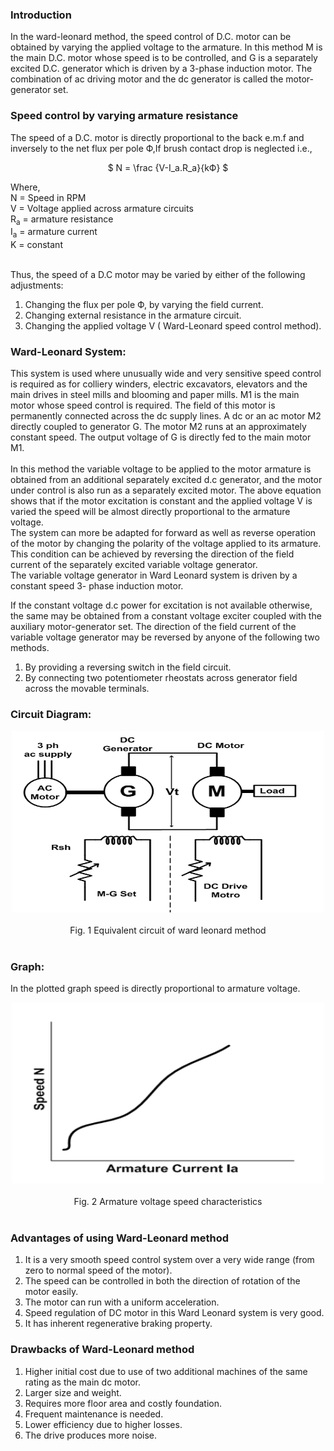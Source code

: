 <head>
 <script type="text/javascript" async src="https://cdn.mathjax.org/mathjax/latest/MathJax.js?config=TeX-MML-AM_CHTML"> </script>
</head>

### Introduction 
In the ward-leonard method, the speed control of D.C. motor can be obtained by varying the applied voltage to the armature. In this method M is the main D.C. motor whose speed is to be controlled, and G is a separately excited D.C. generator which is driven by a 3-phase induction motor. The combination of ac driving motor and the dc generator is called the motor-generator set.<br>

### Speed control by varying armature resistance
The speed of a D.C. motor is directly proportional to the back e.m.f and inversely to the net flux per pole Ф,If brush contact drop is neglected i.e., <br>

<center > $ N = \frac {V-I_a.R_a}{kФ} $  </center>

Where,<br>
N = Speed in RPM<br>
V = Voltage applied across armature circuits<br>
R<sub>a</sub> = armature resistance<br>
I<sub>a</sub> = armature current<br>
K = constant<br><br>

Thus, the speed of a D.C motor may be varied by either of the following adjustments:<br>
1. Changing the flux per pole Ф, by varying the field current.<br>
2. Changing external resistance in the armature circuit.<br>
3. Changing the applied voltage V ( Ward-Leonard speed control method).<br>

### Ward-Leonard System:
This system is used where unusually wide and very sensitive speed control is required as for colliery winders, electric excavators, elevators and the main drives in steel mills and blooming and paper mills. M1 is the main motor whose speed control is required. The field of this motor is permanently connected across the dc supply lines. A dc or an ac motor M2 directly coupled to generator G. The motor M2 runs at an approximately constant speed. The output voltage of G is directly fed to the main motor M1. <br><br>
In this method the variable voltage to be applied to the motor armature is obtained from an additional separately excited d.c generator, and the motor under control is also run as a separately excited motor. The above equation shows that if the motor excitation is constant and the applied voltage V is varied the speed will be almost directly proportional to the armature voltage.<br>
The system can more be adapted for forward as well as reverse operation of the motor by changing the polarity of the voltage applied to its armature. This condition can be achieved by reversing the direction of the field current of the separately excited variable voltage generator.<br>
The variable voltage generator in Ward Leonard system is driven by a constant speed 3- phase induction motor.<br>

If the constant voltage d.c power for excitation is not available otherwise, the same may be obtained from a constant voltage exciter coupled with the auxiliary motor-generator set. The direction of the field current of the variable voltage generator may be reversed by anyone of the following two methods.<br>

1. By providing a reversing switch in the field circuit.<br>
2. By connecting two potentiometer rheostats across generator field across the movable terminals.<br>

### Circuit Diagram:

<center><img src="images/circuit.PNG" style="width:500px;height:290px"/></center><br>
<center> Fig. 1 Equivalent circuit of ward leonard method</center><br>

 
### Graph:

In the plotted graph speed is directly proportional to armature voltage.<br>

<center><img src="images/graphh.PNG"  style="width:500px;height:290px"/></center><br>
<center> Fig. 2 Armature voltage speed characteristics </center><br>

### Advantages of using Ward-Leonard method

1. It is a very smooth speed control system over a very wide range (from zero to normal speed of the motor).<br>
2. The speed can be controlled in both the direction of rotation of the motor easily.<br>
3. The motor can run with a uniform acceleration.<br>
4. Speed regulation of DC motor in this Ward Leonard system is very good.<br>
5. It has inherent regenerative braking property.<br>

### Drawbacks of Ward-Leonard method

1. Higher initial cost due to use of two additional machines of the same rating as the main dc motor.<br>
2. Larger size and weight.<br>
3. Requires more floor area and costly foundation.<br>
4. Frequent maintenance is needed.<br>
5. Lower efficiency due to higher losses.<br>
6. The drive produces more noise.<br>
